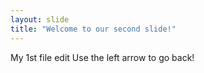 ```yaml
---
layout: slide
title: "Welcome to our second slide!"
---
```

My 1st file edit
Use the left arrow to go back!
